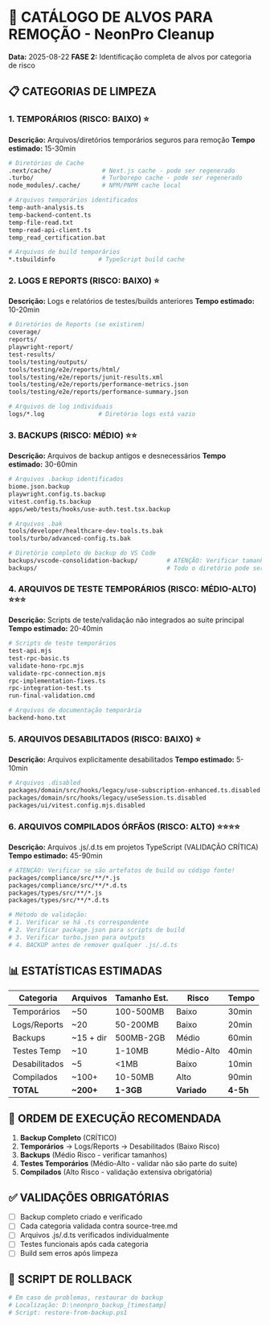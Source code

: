 # 🎯 CATÁLOGO DE ALVOS PARA REMOÇÃO - NeonPro Cleanup

**Data:** 2025-08-22 **FASE 2:** Identificação completa de alvos por categoria de risco

## 📋 CATEGORIAS DE LIMPEZA

### **1. TEMPORÁRIOS (RISCO: BAIXO) ⭐**

**Descrição:** Arquivos/diretórios temporários seguros para remoção **Tempo estimado:** 15-30min

```bash
# Diretórios de Cache
.next/cache/              # Next.js cache - pode ser regenerado
.turbo/                   # Turborepo cache - pode ser regenerado
node_modules/.cache/      # NPM/PNPM cache local

# Arquivos temporários identificados
temp-auth-analysis.ts
temp-backend-content.ts
temp-file-read.txt
temp-read-api-client.ts
temp_read_certification.bat

# Arquivos de build temporários
*.tsbuildinfo            # TypeScript build cache
```

### **2. LOGS E REPORTS (RISCO: BAIXO) ⭐**

**Descrição:** Logs e relatórios de testes/builds anteriores **Tempo estimado:** 10-20min

```bash
# Diretórios de Reports (se existirem)
coverage/
reports/
playwright-report/
test-results/
tools/testing/outputs/
tools/testing/e2e/reports/html/
tools/testing/e2e/reports/junit-results.xml
tools/testing/e2e/reports/performance-metrics.json
tools/testing/e2e/reports/performance-summary.json

# Arquivos de log individuais
logs/*.log               # Diretório logs está vazio
```

### **3. BACKUPS (RISCO: MÉDIO) ⭐⭐**

**Descrição:** Arquivos de backup antigos e desnecessários **Tempo estimado:** 30-60min

```bash
# Arquivos .backup identificados
biome.json.backup
playwright.config.ts.backup
vitest.config.ts.backup
apps/web/tests/hooks/use-auth.test.tsx.backup

# Arquivos .bak
tools/developer/healthcare-dev-tools.ts.bak
tools/turbo/advanced-config.ts.bak

# Diretório completo de backup do VS Code
backups/vscode-consolidation-backup/        # ATENÇÃO: Verificar tamanho antes!
backups/                                    # Todo o diretório pode ser removido
```

### **4. ARQUIVOS DE TESTE TEMPORÁRIOS (RISCO: MÉDIO-ALTO) ⭐⭐⭐**

**Descrição:** Scripts de teste/validação não integrados ao suite principal **Tempo estimado:**
20-40min

```bash
# Scripts de teste temporários
test-api.mjs
test-rpc-basic.ts
validate-hono-rpc.mjs
validate-rpc-connection.mjs
rpc-implementation-fixes.ts
rpc-integration-test.ts
run-final-validation.cmd

# Arquivos de documentação temporária
backend-hono.txt
```

### **5. ARQUIVOS DESABILITADOS (RISCO: BAIXO) ⭐**

**Descrição:** Arquivos explicitamente desabilitados **Tempo estimado:** 5-10min

```bash
# Arquivos .disabled
packages/domain/src/hooks/legacy/use-subscription-enhanced.ts.disabled
packages/domain/src/hooks/legacy/useSession.ts.disabled
packages/ui/vitest.config.mjs.disabled
```

### **6. ARQUIVOS COMPILADOS ÓRFÃOS (RISCO: ALTO) ⭐⭐⭐⭐**

**Descrição:** Arquivos .js/.d.ts em projetos TypeScript (VALIDAÇÃO CRÍTICA) **Tempo estimado:**
45-90min

```bash
# ATENÇÃO: Verificar se são artefatos de build ou código fonte!
packages/compliance/src/**/*.js
packages/compliance/src/**/*.d.ts
packages/types/src/**/*.js
packages/types/src/**/*.d.ts

# Método de validação:
# 1. Verificar se há .ts correspondente
# 2. Verificar package.json para scripts de build
# 3. Verificar turbo.json para outputs
# 4. BACKUP antes de remover qualquer .js/.d.ts
```

## 📊 ESTATÍSTICAS ESTIMADAS

| Categoria     | Arquivos  | Tamanho Est. | Risco       | Tempo    |
| ------------- | --------- | ------------ | ----------- | -------- |
| Temporários   | ~50       | 100-500MB    | Baixo       | 30min    |
| Logs/Reports  | ~20       | 50-200MB     | Baixo       | 20min    |
| Backups       | ~15 + dir | 500MB-2GB    | Médio       | 60min    |
| Testes Temp   | ~10       | 1-10MB       | Médio-Alto  | 40min    |
| Desabilitados | ~5        | <1MB         | Baixo       | 10min    |
| Compilados    | ~100+     | 10-50MB      | Alto        | 90min    |
| **TOTAL**     | **~200+** | **1-3GB**    | **Variado** | **4-5h** |

## 🚀 ORDEM DE EXECUÇÃO RECOMENDADA

1. **Backup Completo** (CRÍTICO)
2. **Temporários** → Logs/Reports → Desabilitados (Baixo Risco)
3. **Backups** (Médio Risco - verificar tamanhos)
4. **Testes Temporários** (Médio-Alto - validar não são parte do suite)
5. **Compilados** (Alto Risco - validação extensiva obrigatória)

## ✅ VALIDAÇÕES OBRIGATÓRIAS

- [ ] Backup completo criado e verificado
- [ ] Cada categoria validada contra source-tree.md
- [ ] Arquivos .js/.d.ts verificados individualmente
- [ ] Testes funcionais após cada categoria
- [ ] Build sem erros após limpeza

## 🔄 SCRIPT DE ROLLBACK

```bash
# Em caso de problemas, restaurar do backup
# Localização: D:\neonpro_backup_[timestamp]
# Script: restore-from-backup.ps1
```
